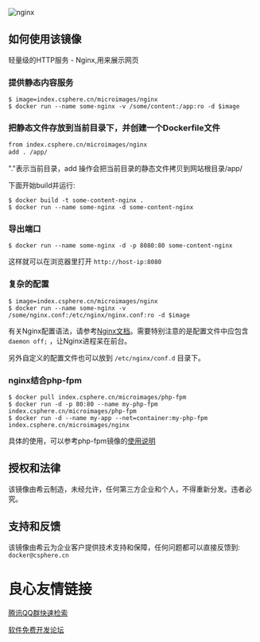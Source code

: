 ![nginx](https://csphere.cn/assets/45169590-0653-4ec5-9a2e-57b4a49fea56)

## 如何使用该镜像

轻量级的HTTP服务 - Nginx,用来展示网页

### 提供静态内容服务
```console
$ image=index.csphere.cn/microimages/nginx
$ docker run --name some-nginx -v /some/content:/app:ro -d $image
```

### 把静态文件存放到当前目录下，并创建一个Dockerfile文件

```Dockerfile
from index.csphere.cn/microimages/nginx
add . /app/
```

"."表示当前目录，add 操作会把当前目录的静态文件拷贝到网站根目录/app/

下面开始build并运行:
```console
$ docker build -t some-content-nginx .
$ docker run --name some-nginx -d some-content-nginx
```

### 导出端口
```console
$ docker run --name some-nginx -d -p 8080:80 some-content-nginx
```

这样就可以在浏览器里打开 `http://host-ip:8080`

### 复杂的配置
```console
$ image=index.csphere.cn/microimages/nginx
$ docker run --name some-nginx -v /some/nginx.conf:/etc/nginx/nginx.conf:ro -d $image
```

有关Nginx配置语法，请参考[Nginx文档](http://wiki.nginx.org/Configuration)。需要特别注意的是配置文件中应包含 `daemon off;` ，让Nginx进程呆在前台。

另外自定义的配置文件也可以放到 `/etc/nginx/conf.d` 目录下。

### nginx结合php-fpm

```console
$ docker pull index.csphere.cn/microimages/php-fpm
$ docker run -d -p 80:80 --name my-php-fpm index.csphere.cn/microimages/php-fpm
$ docker run -d --name my-app --net=container:my-php-fpm index.csphere.cn/microimages/nginx
```

具体的使用，可以参考php-fpm镜像的[使用说明](https://csphere.cn/hub/php-fpm)

## 授权和法律

该镜像由希云制造，未经允许，任何第三方企业和个人，不得重新分发。违者必究。

## 支持和反馈

该镜像由希云为企业客户提供技术支持和保障，任何问题都可以直接反馈到: `docker@csphere.cn`



 # 良心友情链接

[腾讯QQ群快速检索](http://u.720life.cn/s/8cf73f7c)

[软件免费开发论坛](http://u.720life.cn/s/bbb01dc0)